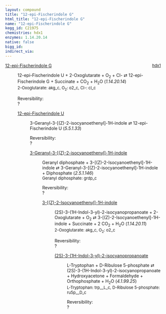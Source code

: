 ```yaml
---
layout: compound
title: "12-epi-Fischerindole G"
html_title: "12-epi-Fischerindole G"
name: "12-epi-Fischerindole G"
kegg_id: C21975
chemistries: hdx1
enzymes: 1.14.20.14
native: false
bigg_id: 
indirect_via: 
---
```

<dl><dt class='rs-product'><a href='/compounds/C21975' class='link-dark' data-bs-toggle='tooltip' data-bs-html='true' data-bs-title='KEGG: C21975'>12-epi-Fischerindole G</a><span style='float: right; max-width: 40%'><a href='/chemistries/hdx1' class='link-dark opacity-50' style='font-size: small; word-wrap: anywhere;'>hdx1</a></span></dt><dd><p>12-epi-Fischerindole U + 2-Oxoglutarate + O<sub>2</sub> + Cl- &#8644; 12-epi-Fischerindole G + Succinate + CO<sub>2</sub> + H<sub>2</sub>O (<i>1.14.20.14</i>)<br /><span style='font-size: small;'><span data-bs-toggle='tooltip' data-bs-html='true' data-bs-title='KEGG: C00026'>2-Oxoglutarate</span>: akg_c, <span data-bs-toggle='tooltip' data-bs-html='true' data-bs-title='KEGG: C00007'>O<sub>2</sub></span>: o2_c, <span data-bs-toggle='tooltip' data-bs-html='true' data-bs-title='KEGG: C00698'>Cl-</span>: cl_c</span><br /><div class="reversibility_info">Reversibility: <div class="progress"><div class="progress-bar bg-light" role="progressbar" style="width: 100%" aria-valuenow="0" aria-valuemin="0" aria-valuemax="100"></div></div><span>?</span><div class="progress"><div class="progress-bar bg-light" role="progressbar" style="width: 100%" aria-valuenow="0" aria-valuemin="0" aria-valuemax="10"></div></div></div></p><dl><dt><a href='/compounds/C21840' class='link-dark' data-bs-toggle='tooltip' data-bs-html='true' data-bs-title='KEGG: C21840'>12-epi-Fischerindole U</a><span style='float: right; max-width: 40%'><a href='/chemistries/None' class='link-dark opacity-50' style='font-size: small; word-wrap: anywhere;'></a></span></dt><dd><p>3-Geranyl-3-[(Z)-2-isocyanoethenyl]-1H-indole &#8644; 12-epi-Fischerindole U (<i>5.5.1.33</i>)<br /><div class="reversibility_info">Reversibility: <div class="progress"><div class="progress-bar bg-light" role="progressbar" style="width: 100%" aria-valuenow="0" aria-valuemin="0" aria-valuemax="100"></div></div><span>?</span><div class="progress"><div class="progress-bar bg-light" role="progressbar" style="width: 100%" aria-valuenow="0" aria-valuemin="0" aria-valuemax="10"></div></div></div></p><dl><dt><a href='/compounds/C21837' class='link-dark' data-bs-toggle='tooltip' data-bs-html='true' data-bs-title='KEGG: C21837'>3-Geranyl-3-[(Z)-2-isocyanoethenyl]-1H-indole</a><span style='float: right; max-width: 40%'><a href='/chemistries/None' class='link-dark opacity-50' style='font-size: small; word-wrap: anywhere;'></a></span></dt><dd><p>Geranyl diphosphate + 3-[(Z)-2-Isocyanoethenyl]-1H-indole &#8644; 3-Geranyl-3-[(Z)-2-isocyanoethenyl]-1H-indole + Diphosphate (<i>2.5.1.146</i>)<br /><span style='font-size: small;'><span data-bs-toggle='tooltip' data-bs-html='true' data-bs-title='KEGG: C00341'>Geranyl diphosphate</span>: grdp_c</span><br /><div class="reversibility_info">Reversibility: <div class="progress"><div class="progress-bar bg-light" role="progressbar" style="width: 100%" aria-valuenow="0" aria-valuemin="0" aria-valuemax="100"></div></div><span>?</span><div class="progress"><div class="progress-bar bg-light" role="progressbar" style="width: 100%" aria-valuenow="0" aria-valuemin="0" aria-valuemax="10"></div></div></div></p><dl><dt><a href='/compounds/C21893' class='link-dark' data-bs-toggle='tooltip' data-bs-html='true' data-bs-title='KEGG: C21893'>3-[(Z)-2-Isocyanoethenyl]-1H-indole</a><span style='float: right; max-width: 40%'><a href='/chemistries/None' class='link-dark opacity-50' style='font-size: small; word-wrap: anywhere;'></a></span></dt><dd><p>(2S)-3-(1H-Indol-3-yl)-2-isocyanopropanoate + 2-Oxoglutarate + O<sub>2</sub> &#8644; 3-[(Z)-2-Isocyanoethenyl]-1H-indole + Succinate + 2 CO<sub>2</sub> + H<sub>2</sub>O (<i>1.14.20.11</i>)<br /><span style='font-size: small;'><span data-bs-toggle='tooltip' data-bs-html='true' data-bs-title='KEGG: C00026'>2-Oxoglutarate</span>: akg_c, <span data-bs-toggle='tooltip' data-bs-html='true' data-bs-title='KEGG: C00007'>O<sub>2</sub></span>: o2_c</span><br /><div class="reversibility_info">Reversibility: <div class="progress"><div class="progress-bar bg-light" role="progressbar" style="width: 100%" aria-valuenow="0" aria-valuemin="0" aria-valuemax="100"></div></div><span>?</span><div class="progress"><div class="progress-bar bg-light" role="progressbar" style="width: 100%" aria-valuenow="0" aria-valuemin="0" aria-valuemax="10"></div></div></div></p><dl><dt><a href='/compounds/C21892' class='link-dark' data-bs-toggle='tooltip' data-bs-html='true' data-bs-title='KEGG: C21892'>(2S)-3-(1H-Indol-3-yl)-2-isocyanopropanoate</a><span style='float: right; max-width: 40%'><a href='/chemistries/None' class='link-dark opacity-50' style='font-size: small; word-wrap: anywhere;'></a></span></dt><dd><p>L-Tryptophan + D-Ribulose 5-phosphate &#8644; (2S)-3-(1H-Indol-3-yl)-2-isocyanopropanoate + Hydroxyacetone + Formaldehyde + Orthophosphate + H<sub>2</sub>O (<i>4.1.99.25</i>)<br /><span style='font-size: small;'><span data-bs-toggle='tooltip' data-bs-html='true' data-bs-title='KEGG: C00078'>L-Tryptophan</span>: trp__L_c, <span data-bs-toggle='tooltip' data-bs-html='true' data-bs-title='KEGG: C00199'>D-Ribulose 5-phosphate</span>: ru5p__D_c</span><br /><div class="reversibility_info">Reversibility: <div class="progress"><div class="progress-bar bg-light" role="progressbar" style="width: 100%" aria-valuenow="0" aria-valuemin="0" aria-valuemax="100"></div></div><span>?</span><div class="progress"><div class="progress-bar bg-light" role="progressbar" style="width: 100%" aria-valuenow="0" aria-valuemin="0" aria-valuemax="10"></div></div></div></p><dl></dl></dd></dl></dd></dl></dd></dl></dd></dl></dd></dl>